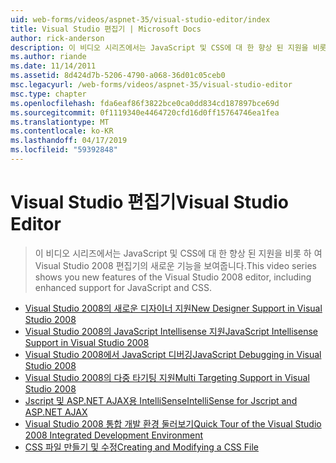 ```yaml
---
uid: web-forms/videos/aspnet-35/visual-studio-editor/index
title: Visual Studio 편집기 | Microsoft Docs
author: rick-anderson
description: 이 비디오 시리즈에서는 JavaScript 및 CSS에 대 한 향상 된 지원을 비롯 하 여 Visual Studio 2008 편집기의 새로운 기능을 보여줍니다.
ms.author: riande
ms.date: 11/14/2011
ms.assetid: 8d424d7b-5206-4790-a068-36d01c05ceb0
msc.legacyurl: /web-forms/videos/aspnet-35/visual-studio-editor
msc.type: chapter
ms.openlocfilehash: fda6eaf86f3822bce0ca0dd834cd187897bce69d
ms.sourcegitcommit: 0f1119340e4464720cfd16d0ff15764746ea1fea
ms.translationtype: MT
ms.contentlocale: ko-KR
ms.lasthandoff: 04/17/2019
ms.locfileid: "59392848"
---
```

# <a name="visual-studio-editor"></a><span data-ttu-id="bc8e8-103">Visual Studio 편집기</span><span class="sxs-lookup"><span data-stu-id="bc8e8-103">Visual Studio Editor</span></span>

> <span data-ttu-id="bc8e8-104">이 비디오 시리즈에서는 JavaScript 및 CSS에 대 한 향상 된 지원을 비롯 하 여 Visual Studio 2008 편집기의 새로운 기능을 보여줍니다.</span><span class="sxs-lookup"><span data-stu-id="bc8e8-104">This video series shows you new features of the Visual Studio 2008 editor, including enhanced support for JavaScript and CSS.</span></span>


- [<span data-ttu-id="bc8e8-105">Visual Studio 2008의 새로운 디자이너 지원</span><span class="sxs-lookup"><span data-stu-id="bc8e8-105">New Designer Support in Visual Studio 2008</span></span>](new-designer-support-in-visual-studio-2008.md)
- [<span data-ttu-id="bc8e8-106">Visual Studio 2008의 JavaScript Intellisense 지원</span><span class="sxs-lookup"><span data-stu-id="bc8e8-106">JavaScript Intellisense Support in Visual Studio 2008</span></span>](javascript-intellisense-support-in-visual-studio-2008.md)
- [<span data-ttu-id="bc8e8-107">Visual Studio 2008에서 JavaScript 디버깅</span><span class="sxs-lookup"><span data-stu-id="bc8e8-107">JavaScript Debugging in Visual Studio 2008</span></span>](javascript-debugging-in-visual-studio-2008.md)
- [<span data-ttu-id="bc8e8-108">Visual Studio 2008의 다중 타기팅 지원</span><span class="sxs-lookup"><span data-stu-id="bc8e8-108">Multi Targeting Support in Visual Studio 2008</span></span>](multi-targeting-support-in-visual-studio-2008.md)
- [<span data-ttu-id="bc8e8-109">Jscript 및 ASP.NET AJAX용 IntelliSense</span><span class="sxs-lookup"><span data-stu-id="bc8e8-109">IntelliSense for Jscript and ASP.NET AJAX</span></span>](intellisense-for-jscript-and-aspnet-ajax.md)
- [<span data-ttu-id="bc8e8-110">Visual Studio 2008 통합 개발 환경 둘러보기</span><span class="sxs-lookup"><span data-stu-id="bc8e8-110">Quick Tour of the Visual Studio 2008 Integrated Development Environment</span></span>](quick-tour-of-the-visual-studio-2008-integrated-development-environment.md)
- [<span data-ttu-id="bc8e8-111">CSS 파일 만들기 및 수정</span><span class="sxs-lookup"><span data-stu-id="bc8e8-111">Creating and Modifying a CSS File</span></span>](creating-and-modifying-a-css-file.md)
